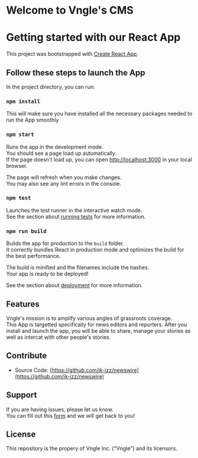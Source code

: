 # Welcome to Vngle's CMS
# Getting started with our React App

This project was bootstrapped with [Create React App](https://github.com/facebook/create-react-app).

## Follow these steps to launch the App

In the project directory, you can run:
### `npm install`

This will make sure you have installed all the necessary packages needed to run the App smoothly

### `npm start`

Runs the app in the development mode.\
You should see a page load up autumatically.\
If the page doesn't load up, you can open [http://localhost:3000](http://localhost:3000) in your local browser.

The page will refresh when you make changes.\
You may also see any lint errors in the console.

### `npm test`

Launches the test runner in the interactive watch mode.\
See the section about [running tests](https://facebook.github.io/create-react-app/docs/running-tests) for more information.

### `npm run build`

Builds the app for production to the `build` folder.\
It correctly bundles React in production mode and optimizes the build for the best performance.

The build is minified and the filenames include the hashes.\
Your app is ready to be deployed!

See the section about [deployment](https://facebook.github.io/create-react-app/docs/deployment) for more information.

## Features 

Vngle's mission is to amplify various angles of grassroots coverage.\
This App is targetted specifically for news editors and reporters. After you install and launch the app, you will be able to share, manage your stories as well as intercat with other people's stories. 

## Contribute

- Source Code: [https://github.com/ik-izz/newswire](https://github.com/ik-izz/newswire)

## Support 

If you are having issues, please let us know.\
You can fill out this [form](https://docs.google.com/forms/d/e/1FAIpQLScpXPlS3MOqr9-P5E4A_F2JFt4dfspI-OY2W-xlAPWUOT9yoA/viewform) and we will get back to you! 

## License 

This repository is the propery of Vngle Inc. ("Vngle") and its licensors. 
